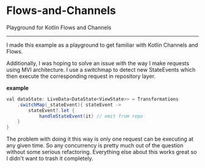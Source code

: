 # Flows-and-Channels
Playground for Kotlin Flows and Channels

--------------------------

I made this example as a playground to get familiar with Kotlin Channels and Flows.

Additionally, I was hoping to solve an issue with the way I make requests using MVI architecture. I use a switchmap to detect new StateEvents which then execute the corresponding request in repository layer.

**example**
```java
val dataState: LiveData<DataState<ViewState>> = Transformations
    .switchMap(_stateEvent){ stateEvent ->
        stateEvent?.let {
            handleStateEvent(it) // emit from repo
    }
}
```
The problem with doing it this way is only one request can be executing at any given time. So any concurrency is pretty much out of the question without some serious refactoring. Everything else about this works great so I didn't want to trash it completely.

